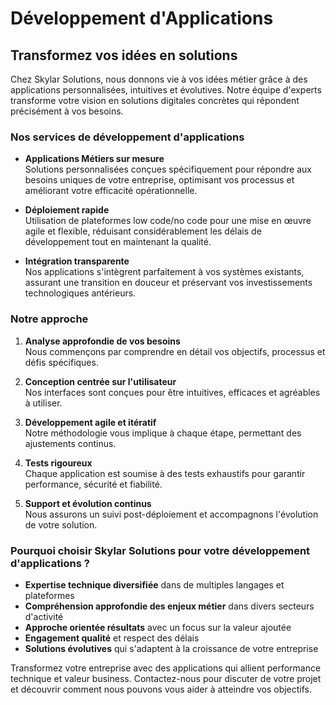 # Développement d'Applications

## Transformez vos idées en solutions

Chez Skylar Solutions, nous donnons vie à vos idées métier grâce à des applications personnalisées, intuitives et évolutives. Notre équipe d'experts transforme votre vision en solutions digitales concrètes qui répondent précisément à vos besoins.

### Nos services de développement d'applications

- **Applications Métiers sur mesure**  
  Solutions personnalisées conçues spécifiquement pour répondre aux besoins uniques de votre entreprise, optimisant vos processus et améliorant votre efficacité opérationnelle.

- **Déploiement rapide**  
  Utilisation de plateformes low code/no code pour une mise en œuvre agile et flexible, réduisant considérablement les délais de développement tout en maintenant la qualité.

- **Intégration transparente**  
  Nos applications s'intègrent parfaitement à vos systèmes existants, assurant une transition en douceur et préservant vos investissements technologiques antérieurs.

### Notre approche

1. **Analyse approfondie de vos besoins**  
   Nous commençons par comprendre en détail vos objectifs, processus et défis spécifiques.

2. **Conception centrée sur l'utilisateur**  
   Nos interfaces sont conçues pour être intuitives, efficaces et agréables à utiliser.

3. **Développement agile et itératif**  
   Notre méthodologie vous implique à chaque étape, permettant des ajustements continus.

4. **Tests rigoureux**  
   Chaque application est soumise à des tests exhaustifs pour garantir performance, sécurité et fiabilité.

5. **Support et évolution continus**  
   Nous assurons un suivi post-déploiement et accompagnons l'évolution de votre solution.

### Pourquoi choisir Skylar Solutions pour votre développement d'applications ?

- **Expertise technique diversifiée** dans de multiples langages et plateformes
- **Compréhension approfondie des enjeux métier** dans divers secteurs d'activité
- **Approche orientée résultats** avec un focus sur la valeur ajoutée
- **Engagement qualité** et respect des délais
- **Solutions évolutives** qui s'adaptent à la croissance de votre entreprise

Transformez votre entreprise avec des applications qui allient performance technique et valeur business. Contactez-nous pour discuter de votre projet et découvrir comment nous pouvons vous aider à atteindre vos objectifs.
